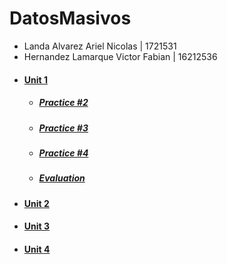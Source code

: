 # DatosMasivos
* Landa Alvarez Ariel Nicolas | 1721531
* Hernandez Lamarque Victor Fabian | 16212536

- #### [Unit 1](https://github.com/nicolas2589/DatosMasivos/tree/Unidad_1/Unit_1)
  - ##### [Practice #2](https://github.com/nicolas2589/DatosMasivos/tree/Unidad_1/Unit_1/Practices/Practice_2)
  - ##### [Practice #3](https://github.com/nicolas2589/DatosMasivos/tree/Unidad_1/Unit_1/Practices/Practice_3)
  - ##### [Practice #4](https://github.com/nicolas2589/DatosMasivos/tree/Unidad_1/Unit_1/Practices/Practice_4)
  - ##### [Evaluation](https://github.com/nicolas2589/DatosMasivos/tree/Unidad_1/Unit_1/Evaluation)

- #### [Unit 2](https://github.com/nicolas2589/DatosMasivos/tree/Unidad_1/Unit_2)
- #### [Unit 3](https://github.com/nicolas2589/DatosMasivos/tree/Unidad_1/Unit_3)
- #### [Unit 4](https://github.com/nicolas2589/DatosMasivos/tree/Unidad_1/Unit_4)
